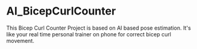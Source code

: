 # AI_BicepCurlCounter
This Bicep Curl Counter Project is based on AI based pose estimation. It's like your real time personal trainer on phone for correct bicep curl movement. 
